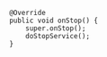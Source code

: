         @Override
        public void onStop() {
            super.onStop();
            doStopService();
        }